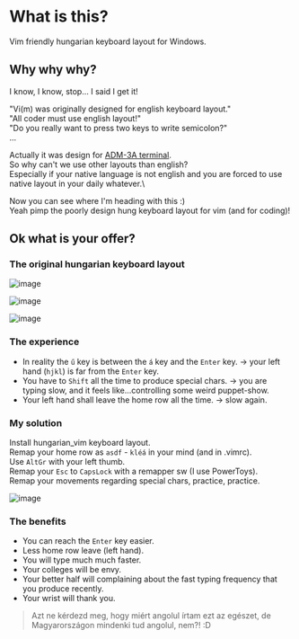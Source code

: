 # What is this?

Vim friendly hungarian keyboard layout for Windows.

## Why why why?

I know, I know, stop... I said I get it!

"Vi(m) was originally designed for english keyboard layout."\
"All coder must use english layout!"\
"Do you really want to press two keys to write semicolon?"\
...

Actually it was design for [ADM-3A terminal](https://catonmat.net/why-vim-uses-hjkl-as-arrow-keys).\
So why can't we use other layouts than english?\
Especially if your native language is not english and you are forced to use native layout in your daily whatever.\

Now you can see where I'm heading with this :)\
Yeah pimp the poorly design hung keyboard layout for vim (and for coding)!

## Ok what is your offer?

### The original hungarian keyboard layout

![image](https://user-images.githubusercontent.com/10813418/150185240-e3fb15a2-f631-497f-98a7-42307a1626e9.png)

![image](https://user-images.githubusercontent.com/10813418/150185376-2013aeaa-2755-4359-88de-0044aa1c569b.png)

![image](https://user-images.githubusercontent.com/10813418/150185417-9d74f200-4afd-43ab-a411-2831823dbe3b.png)

### The experience

- In reality the `ű` key is between the `á` key and the `Enter` key. -> your left hand (`hjkl`) is far from the `Enter` key.
- You have to `Shift` all the time to produce special chars. -> you are typing slow, and it feels like...controlling some weird puppet-show.
- Your left hand shall leave the home row all the time. -> slow again.

### My solution

Install hungarian_vim keyboard layout.\
Remap your home row as `asdf` - `kléá` in your mind (and in .vimrc).\
Use `AltGr` with your left thumb.\
Remap your `Esc` to `CapsLock` with a remapper sw (I use PowerToys).\
Remap your movements regarding special chars, practice, practice.

![image](https://user-images.githubusercontent.com/10813418/150188817-33baaa3d-7007-4c95-ba6a-55c79999eeaa.png)

### The benefits

- You can reach the `Enter` key easier.
- Less home row leave (left hand).
- You will type much much faster.
- Your colleges will be envy.
- Your better half will complaining about the fast typing frequency that you produce recently.
- Your wrist will thank you.

> Azt ne kérdezd meg, hogy miért angolul írtam ezt az egészet, de Magyarországon mindenki tud angolul, nem?! :D
